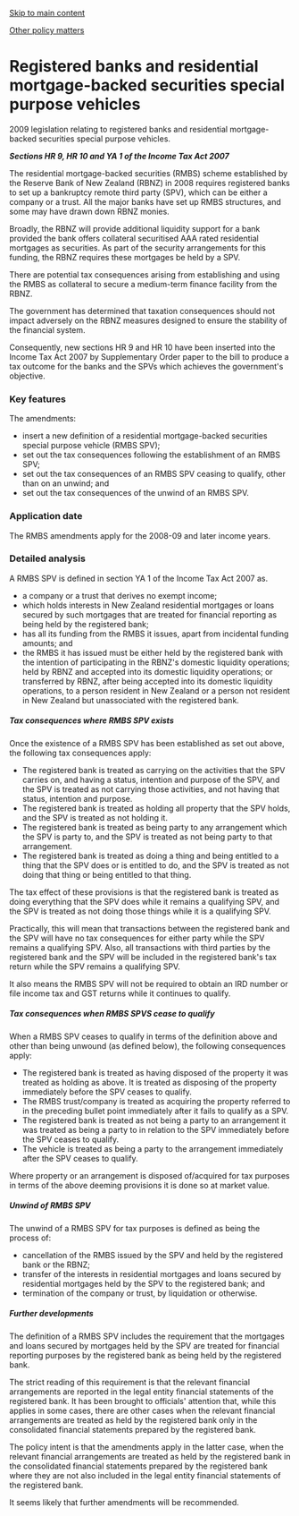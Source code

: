 [Skip to main content](#main-content-tt)

[Other policy matters](/new-legislation/act-articles/2009-34/other-policy-matters "Other policy matters")

Registered banks and residential mortgage-backed securities special purpose vehicles
====================================================================================

2009 legislation relating to registered banks and residential mortgage-backed securities special purpose vehicles.

_**Sections HR 9, HR 10 and YA 1 of the Income Tax Act 2007**_

The residential mortgage-backed securities (RMBS) scheme established by the Reserve Bank of New Zealand (RBNZ) in 2008 requires registered banks to set up a bankruptcy remote third party (SPV), which can be either a company or a trust. All the major banks have set up RMBS structures, and some may have drawn down RBNZ monies.

Broadly, the RBNZ will provide additional liquidity support for a bank provided the bank offers collateral securitised AAA rated residential mortgages as securities. As part of the security arrangements for this funding, the RBNZ requires these mortgages be held by a SPV.

There are potential tax consequences arising from establishing and using the RMBS as collateral to secure a medium-term finance facility from the RBNZ.

The government has determined that taxation consequences should not impact adversely on the RBNZ measures designed to ensure the stability of the financial system.

Consequently, new sections HR 9 and HR 10 have been inserted into the Income Tax Act 2007 by Supplementary Order paper to the bill to produce a tax outcome for the banks and the SPVs which achieves the government's objective.

### Key features

The amendments:

*   insert a new definition of a residential mortgage-backed securities special purpose vehicle (RMBS SPV);
*   set out the tax consequences following the establishment of an RMBS SPV;
*   set out the tax consequences of an RMBS SPV ceasing to qualify, other than on an unwind; and
*   set out the tax consequences of the unwind of an RMBS SPV.

### Application date

The RMBS amendments apply for the 2008-09 and later income years.

### Detailed analysis

A RMBS SPV is defined in section YA 1 of the Income Tax Act 2007 as.

*   a company or a trust that derives no exempt income;
*   which holds interests in New Zealand residential mortgages or loans secured by such mortgages that are treated for financial reporting as being held by the registered bank;
*   has all its funding from the RMBS it issues, apart from incidental funding amounts; and
*   the RMBS it has issued must be either held by the registered bank with the intention of participating in the RBNZ's domestic liquidity operations; held by RBNZ and accepted into its domestic liquidity operations; or transferred by RBNZ, after being accepted into its domestic liquidity operations, to a person resident in New Zealand or a person not resident in New Zealand but unassociated with the registered bank.

##### _Tax consequences where RMBS SPV exists_

Once the existence of a RMBS SPV has been established as set out above, the following tax consequences apply:

*   The registered bank is treated as carrying on the activities that the SPV carries on, and having a status, intention and purpose of the SPV, and the SPV is treated as not carrying those activities, and not having that status, intention and purpose.
*   The registered bank is treated as holding all property that the SPV holds, and the SPV is treated as not holding it.
*   The registered bank is treated as being party to any arrangement which the SPV is party to, and the SPV is treated as not being party to that arrangement.
*   The registered bank is treated as doing a thing and being entitled to a thing that the SPV does or is entitled to do, and the SPV is treated as not doing that thing or being entitled to that thing.

The tax effect of these provisions is that the registered bank is treated as doing everything that the SPV does while it remains a qualifying SPV, and the SPV is treated as not doing those things while it is a qualifying SPV.

Practically, this will mean that transactions between the registered bank and the SPV will have no tax consequences for either party while the SPV remains a qualifying SPV. Also, all transactions with third parties by the registered bank and the SPV will be included in the registered bank's tax return while the SPV remains a qualifying SPV.

It also means the RMBS SPV will not be required to obtain an IRD number or file income tax and GST returns while it continues to qualify.

##### _Tax consequences when RMBS SPVS cease to qualify_

When a RMBS SPV ceases to qualify in terms of the definition above and other than being unwound (as defined below), the following consequences apply:

*   The registered bank is treated as having disposed of the property it was treated as holding as above. It is treated as disposing of the property immediately before the SPV ceases to qualify.
*   The RMBS trust/company is treated as acquiring the property referred to in the preceding bullet point immediately after it fails to qualify as a SPV.
*   The registered bank is treated as not being a party to an arrangement it was treated as being a party to in relation to the SPV immediately before the SPV ceases to qualify.
*   The vehicle is treated as being a party to the arrangement immediately after the SPV ceases to qualify.

Where property or an arrangement is disposed of/acquired for tax purposes in terms of the above deeming provisions it is done so at market value.

##### _Unwind of RMBS SPV_

The unwind of a RMBS SPV for tax purposes is defined as being the process of:

*   cancellation of the RMBS issued by the SPV and held by the registered bank or the RBNZ;
*   transfer of the interests in residential mortgages and loans secured by residential mortgages held by the SPV to the registered bank; and
*   termination of the company or trust, by liquidation or otherwise.

##### _Further developments_

The definition of a RMBS SPV includes the requirement that the mortgages and loans secured by mortgages held by the SPV are treated for financial reporting purposes by the registered bank as being held by the registered bank.

The strict reading of this requirement is that the relevant financial arrangements are reported in the legal entity financial statements of the registered bank. It has been brought to officials' attention that, while this applies in some cases, there are other cases when the relevant financial arrangements are treated as held by the registered bank only in the consolidated financial statements prepared by the registered bank.

The policy intent is that the amendments apply in the latter case, when the relevant financial arrangements are treated as held by the registered bank in the consolidated financial statements prepared by the registered bank where they are not also included in the legal entity financial statements of the registered bank.

It seems likely that further amendments will be recommended.